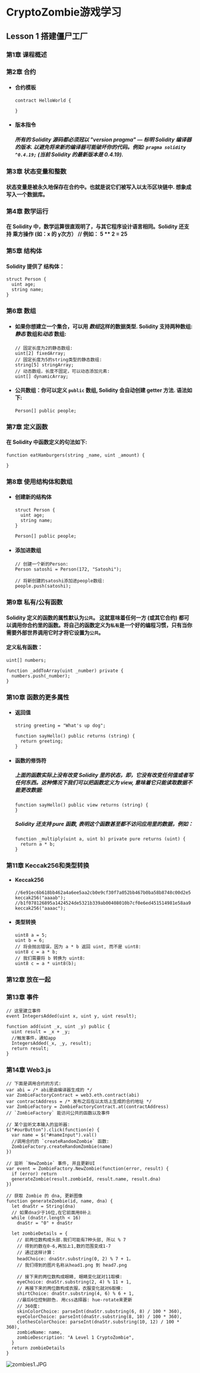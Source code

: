# CryptoZombie游戏学习

## Lesson 1 搭建僵尸工厂

### 第1章 课程概述

### 第2章 合约

+ #### 合约模板

  ``` 
  contract HelloWorld {
  
  }
  ```

+ #### 版本指令

  ##### 所有的 Solidity 源码都必须冠以 "version pragma" — 标明 Solidity 编译器的版本. 以避免将来新的编译器可能破坏你的代码。例如: `pragma solidity ^0.4.19;` (当前 Solidity 的最新版本是 0.4.19).

### 第3章 状态变量和整数

#### **状态变量**是被永久地保存在合约中。也就是说它们被写入以太币区块链中. 想象成写入一个数据库。

### 第4章 数学运行

#### 在 Solidity 中，数学运算很直观明了，与其它程序设计语言相同。Solidity 还支持 **乘方操作** (如：x 的 y次方） // 例如： 5 ** 2 = 25

### 第5章 结构体

#### Solidity 提供了 **结构体**：

``` 
struct Person {
  uint age;
  string name;
}
```

### 第6章 数组

+ #### 如果你想建立一个集合，可以用 **_数组_**这样的数据类型. Solidity 支持两种数组: **_静态_** 数组和**_动态_** 数组:

  ``` 
  // 固定长度为2的静态数组:
  uint[2] fixedArray;
  // 固定长度为5的string类型的静态数组:
  string[5] stringArray;
  // 动态数组，长度不固定，可以动态添加元素:
  uint[] dynamicArray;
  ```

+ #### 公共数组：你可以定义 `public` 数组, Solidity 会自动创建 **getter** 方法. 语法如下:

  ``` 
  Person[] public people;
  ```

### 第7章 定义函数

#### 在 Solidity 中函数定义的句法如下:

``` 
function eatHamburgers(string _name, uint _amount) {

}
```

### 第8章 使用结构体和数组

+ #### 创建新的结构体

  ``` 
  struct Person {
    uint age;
    string name;
  }
  
  Person[] public people;
  ```

+ #### 添加进数组

  ``` 
  // 创建一个新的Person:
  Person satoshi = Person(172, "Satoshi");
  
  // 将新创建的satoshi添加进people数组:
  people.push(satoshi);
  ```

### 第9章 私有/公有函数

#### Solidity 定义的函数的属性默认为`公共`。 这就意味着任何一方 (或其它合约) 都可以调用你合约里的函数。将自己的函数定义为`私有`是一个好的编程习惯，只有当你需要外部世界调用它时才将它设置为`公共`。

#### 定义私有函数：

``` 
uint[] numbers;

function _addToArray(uint _number) private {
  numbers.push(_number);
}
```

### 第10章 函数的更多属性

+ #### 返回值

  ``` 
  string greeting = "What's up dog";
  
  function sayHello() public returns (string) {
    return greeting;
  }
  ```

+ #### 函数的修饰符

  ##### 上面的函数实际上没有改变 Solidity 里的状态，即，它没有改变任何值或者写任何东西。这种情况下我们可以把函数定义为 **view**, 意味着它只能读取数据不能更改数据:

  ``` 
  function sayHello() public view returns (string) {
  }
  ```

  ##### Solidity 还支持 **pure** 函数, 表明这个函数甚至都不访问应用里的数据，例如：

  ``` 
  function _multiply(uint a, uint b) private pure returns (uint) {
    return a * b;
  }
  ```

### 第11章 Keccak256和类型转换

+ #### Keccak256

  ```
  //6e91ec6b618bb462a4a6ee5aa2cb0e9cf30f7a052bb467b0ba58b8748c00d2e5
  keccak256("aaaab");
  //b1f078126895a1424524de5321b339ab00408010b7cf0e6ed451514981e58aa9
  keccak256("aaaac");
  ```

+ #### 类型转换

  ``` 
  uint8 a = 5;
  uint b = 6;
  // 将会抛出错误，因为 a * b 返回 uint, 而不是 uint8:
  uint8 c = a * b;
  // 我们需要将 b 转换为 uint8:
  uint8 c = a * uint8(b);
  ```

### 第12章 放在一起

### 第13章 事件

``` 
// 这里建立事件
event IntegersAdded(uint x, uint y, uint result);

function add(uint _x, uint _y) public {
  uint result = _x + _y;
  //触发事件，通知app
  IntegersAdded(_x, _y, result);
  return result;
}
```

### 第14章 Web3.js

``` 
// 下面是调用合约的方式:
var abi = /* abi是由编译器生成的 */
var ZombieFactoryContract = web3.eth.contract(abi)
var contractAddress = /* 发布之后在以太坊上生成的合约地址 */
var ZombieFactory = ZombieFactoryContract.at(contractAddress)
// `ZombieFactory` 能访问公共的函数以及事件

// 某个监听文本输入的监听器:
$("#ourButton").click(function(e) {
  var name = $("#nameInput").val()
  //调用合约的 `createRandomZombie` 函数:
  ZombieFactory.createRandomZombie(name)
})

// 监听 `NewZombie` 事件, 并且更新UI
var event = ZombieFactory.NewZombie(function(error, result) {
  if (error) return
  generateZombie(result.zombieId, result.name, result.dna)
})

// 获取 Zombie 的 dna, 更新图像
function generateZombie(id, name, dna) {
  let dnaStr = String(dna)
  // 如果dna少于16位,在它前面用0补上
  while (dnaStr.length < 16)
    dnaStr = "0" + dnaStr

  let zombieDetails = {
    // 前两位数构成头部.我们可能有7种头部, 所以 % 7
    // 得到的数在0-6,再加上1,数的范围变成1-7
    // 通过这样计算：
    headChoice: dnaStr.substring(0, 2) % 7 + 1，
    // 我们得到的图片名称从head1.png 到 head7.png

    // 接下来的两位数构成眼睛, 眼睛变化就对11取模:
    eyeChoice: dnaStr.substring(2, 4) % 11 + 1,
    // 再接下来的两位数构成衣服，衣服变化就对6取模:
    shirtChoice: dnaStr.substring(4, 6) % 6 + 1,
    //最后6位控制颜色. 用css选择器: hue-rotate来更新
    // 360度:
    skinColorChoice: parseInt(dnaStr.substring(6, 8) / 100 * 360),
    eyeColorChoice: parseInt(dnaStr.substring(8, 10) / 100 * 360),
    clothesColorChoice: parseInt(dnaStr.substring(10, 12) / 100 * 360),
    zombieName: name,
    zombieDescription: "A Level 1 CryptoZombie",
  }
  return zombieDetails
}
```

![zombies1.JPG](https://github.com/blockchaingroup4/webank/blob/master/day2/%E8%B4%BE%E5%AD%A6%E9%9B%A8/images/zombies1.JPG?raw=true)